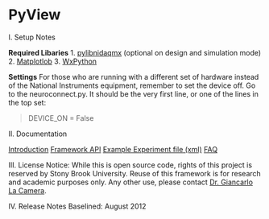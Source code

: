 PyView
======

I. Setup Notes

<b>Required Libaries</b>
	1. <a href="https://code.google.com/p/pylibnidaqmx/">pylibnidaqmx</a> (optional on design and simulation mode)
	2. <a href="http://matplotlib.org/">Matplotlob</a>
	3. <a href="http://www.wxpython.org/">WxPython</a>

<b>Settings</b>
For those who are running with a different set of hardware instead of the National Instruments equipment, remember to set the device off. Go to the neuroconnect.py. It should be the very first line, or one of the lines in the top set:
> DEVICE_ON = False

II. Documentation

<a href="http://valour.me/pyview/">Introduction</a>
<a href="http://valour.me/pyview/api/framework">Framework API</a>
<a href="http://valour.me/pyview/xml.html">Example Experiment file (xml)</a>
<a href="http://valour.me/pyview/faq.html">FAQ</a>

III. License Notice: While this is open source code, rights of this project is reserved by Stony Brook University.
Reuse of this framework is for research and academic purposes only. Any other use, please contact <a href="http://neurobiology.informatics.sunysb.edu/graduate/faculty/lacamera.html">Dr. Giancarlo La  Camera</a>.

IV. Release Notes
Baselined: August 2012
